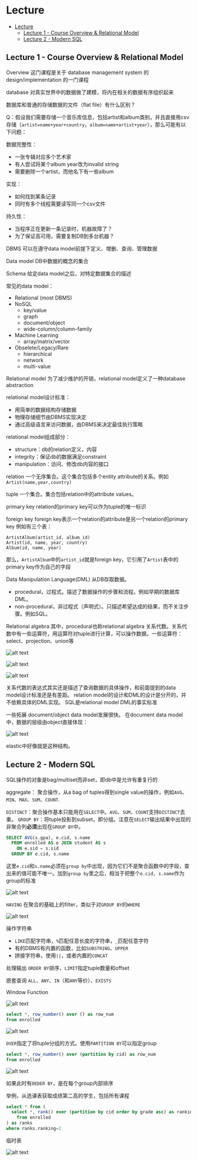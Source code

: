 # Lecture

<!-- TOC -->

- [Lecture](#lecture)
  - [Lecture 1 - Course Overview \& Relational Model](#lecture-1---course-overview--relational-model)
  - [Lecture 2 - Modern SQL](#lecture-2---modern-sql)

<!-- /TOC -->

## Lecture 1 - Course Overview & Relational Model

Overview
这门课程是关于 database management system 的 design/implementation 的一门课程

database 对真实世界中的数据做了建模，将内在相关的数据有序组织起来

数据库和普通的存储数据的文件（flat file）有什么区别？

Q：假设我们需要存储一个音乐库信息，包括artist和album类别，并且直接用csv存储（`artist=name+year+country`，`album=name+artist+year`），那么可能有以下问题：

数据完整性：

- 一张专辑对应多个艺术家
- 有人尝试将某个album year改为invalid string
- 需要删除一个artist，而他名下有一些album

实现：

- 如何找到某条记录
- 同时有多个线程需要读写同一个csv文件

持久性：

- 当程序正在更新一条记录时，机器故障了？
- 为了保证高可用，需要复制DB到多台机器？

DBMS
可以在遵守data model前提下定义、增删、查询、管理数据

Data model
DB中数据的概念的集合

Schema
给定data model之后，对特定数据集合的描述

常见的data model：

- Relational (most DBMS)
- NoSQL
  - key/value
  - graph
  - document/object
  - wide-column/column-family
- Machine Learning
  - array/matrix/vector
- Obselete/Legacy/Rare
  - hierarchical
  - network
  - multi-value

Relational model
为了减少维护的开销，relational model定义了一种database abstraction

relational model设计标准：

- 用简单的数据结构存储数据
- 物理存储细节由DBMS实现决定
- 通过高级语言来访问数据，由DBMS来决定最佳执行策略

relational model组成部分：

- structure：db的relation定义，内容
- integrity：保证db的数据满足constraint
- manipulation：访问、修改db内容的接口

relation
一个无序集合。这个集合包括多个entity attribute的关系。例如`Artist(name,year,country)`

tuple
一个集合。集合包括relation中的attribute values。

primary key
relation的primary key可以作为tuple的唯一标识

foreign key
foreign key表示一个relation的attribute是另一个relation的primary key
例如有三个表：

```pesudo
ArtistAlbum(artist_id, album_id)
Artist(id, name, year, country)
Album(id, name, year)
```

那么，`ArtistAlbum`中的`artist_id`就是foreign key，它引用了`Artist`表中的primary key作为自己的字段

Data Manipulation Language(DML)
从DB存取数据。

- procedural，过程式。描述了数据操作的步骤和流程。例如早期的数据库DML。
- non-procedural，非过程式（声明式）。只描述希望达成的结果，而不关注步骤。例如SQL。

Relational algebra
其中，procedural也称relational algebra 关系代数。关系代数中有一些运算符，用运算符对tuple进行计算，可以操作数据。一些运算符：select、projection、union等

![alt text](img/image.png)

![alt text](img/image-1.png)

![alt text](img/image-2.png)

关系代数的表达式其实还是描述了查询数据的具体操作，和前面提到的data model设计标准还是有差距。
relation model的设计和DML的设计是分开的，并不依赖具体的DML实现。
SQL是relational model DML的事实标准

一些拓展
document/object data model发展很快。
在document data model中，数据的层级由object直接体现：

![alt text](img/image-3.png)

elastic中好像就是这种结构。

## Lecture 2 - Modern SQL

SQL操作的对象是bag/multiset而非set，即db中是允许有重复行的

aggregate：
聚合操作，从a bag of tuples得到single value的操作，例如`AVG`、`MIN`、`MAX`、`SUM`、`COUNT`.

`DISTINCT`：聚合操作基本只能用在`SELECT`中。`AVG`、`SUM`、`COUNT`支持`DISTINCT`去重。
`GROUP BY`：将tuple投影到subset，即分组。注意在`SELECT`输出结果中出现的非聚合列**必须**出现在`GROUP BY`中。

```sql
SELECT AVG(s.gpa), e.cid, s.name
  FROM enrolled AS e JOIN student AS s
    ON e.sid = s.sid
  GROUP BY e.cid, s.name
```

这里`e.cid`和`s.name`必须在`group by`中出现，因为它们不是聚合函数中的字段，查出来的值可能不唯一。加到`group by`里之后，相当于把整个`e.cid, s.name`作为group的标准

![alt text](img/image-4.png)

`HAVING`
在聚合的基础上的filter，类似于对`GROUP BY`的`WHERE`

![alt text](img/image-5.png)

操作字符串

- `LIKE`匹配字符串，`%`匹配任意长度的字符串，`_`匹配任意字符
- 有的DBMS有内置的函数，比如`SUBSTRING`、`UPPER`
- 拼接字符串，使用`||`，或者内置的`CONCAT`

处理输出
`ORDER BY`排序，`LIMIT`指定tuple数量和offset

嵌套查询
`ALL`、`ANY`、`IN`（和`ANY`等价）、`EXISTS`

Window Function

![alt text](img/image-6.png)

```sql
select *, row_number() over () as row_num
from enrolled
```

![alt text](img/image-7.png)

`OVER`指定了将tuple分组的方式。使用`PARTITION BY`可以指定group

```sql
select *, row_number() over (partition by cid) as row_num
from enrolled
```

![alt text](img/image-8.png)

如果此时有`OEDER BY`，是在每个group内部排序

举例，从选课表获取成绩第二高的学生，包括所有课程

```sql
select * from (
  select *, rank() over (partition by cid order by grade asc) as ranking
    from enrolled
) as ranks
where ranks.ranking=2
```

临时表

![alt text](img/image-9.png)